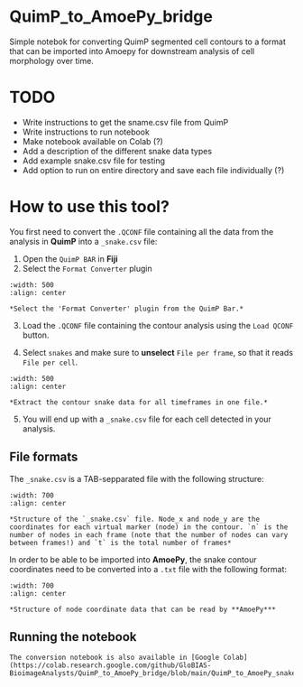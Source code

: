# QuimP_to_AmoePy_bridge
Simple notebok for converting QuimP segmented cell contours to a format that can be imported into Amoepy for downstream analysis of cell morphology over time.


# TODO
- Write instructions to get the sname.csv file from QuimP
- Write instructions to run notebook
- Make notebook available on Colab (?)
- Add a description of the different snake data types
- Add example snake.csv file for testing
- Add option to run on entire directory and save each file individually (?)

# How to use this tool?

You first need to convert the `.QCONF` file containing all the data from the analysis in **QuimP** into a `_snake.csv` file:
1) Open the `QuimP BAR` in **Fiji**
2) Select the `Format Converter` plugin

```{figure} ./images/Fig1.png
:width: 500
:align: center

*Select the 'Format Converter' plugin from the QuimP Bar.*
```

3) Load the `.QCONF` file containing the contour analysis using the `Load QCONF` button.

4) Select `snakes` and make sure to __unselect__ `File per frame`, so that it reads `File per cell`.

```{figure} ./images/Fig2.png
:width: 500
:align: center

*Extract the contour snake data for all timeframes in one file.*
```

5) You will end up with a `_snake.csv` file for each cell detected in your analysis.

## File formats
The `_snake.csv` is a TAB-sepparated file with the following structure:

```{figure} ./images/Fig3.png
:width: 700
:align: center

*Structure of the `_snake.csv` file. Node_x and node_y are the coordinates for each virtual marker (node) in the contour. `n` is the number of nodes in each frame (note that the number of nodes can vary between frames!) and `t` is the total number of frames*
```

In order to be able to be imported into **AmoePy**, the snake contour coordinates need to be converted into a `.txt` file with the following format:

```{figure} ./images/Fig4.png
:width: 700
:align: center

*Structure of node coordinate data that can be read by **AmoePy***
```

## Running the notebook

```
The conversion notebook is also available in [Google Colab](https://colab.research.google.com/github/GloBIAS-BioimageAnalysts/QuimP_to_AmoePy_bridge/blob/main/QuimP_to_AmoePy_snake_converter.ipynb)
```